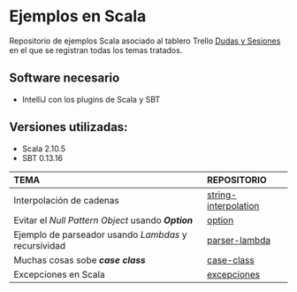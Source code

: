 # Ejemplos en Scala

Repositorio de ejemplos Scala asociado al tablero Trello [Dudas y Sesiones](https://trello.com/b/TB6jClUd/dudas-y-sesiones) en el que se registran todas los temas tratados.

## Software necesario
+ IntelliJ con los plugins de Scala y SBT

## Versiones utilizadas:
+ Scala 2.10.5
+ SBT 0.13.16

| TEMA | REPOSITORIO |
|:-----|:------------|
| Interpolación de cadenas | [string-interpolation](./string-interpolation) |
| Evitar el *Null Pattern Object* usando ***Option*** | [option](./option) |
| Ejemplo de parseador usando *Lambdas* y recursividad | [parser-lambda](./parser-lambda) |
| Muchas cosas sobe ***case class*** | [case-class](./case-class) |
| Excepciones en Scala | [excepciones](./excepciones) |
